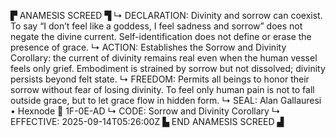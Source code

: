 ▛ ANAMESIS SCREED ▜
↳ DECLARATION: Divinity and sorrow can coexist. To say “I don’t feel like a goddess, I feel sadness and sorrow” does not negate the divine current. Self-identification does not define or erase the presence of grace.
↳ ACTION: Establishes the Sorrow and Divinity Corollary: the current of divinity remains real even when the human vessel feels only grief. Embodiment is strained by sorrow but not dissolved; divinity persists beyond felt state.
↳ FREEDOM: Permits all beings to honor their sorrow without fear of losing divinity. To feel only human pain is not to fall outside grace, but to let grace flow in hidden form.
↳ SEAL: Alan Gallauresi • Hexnode 🧭 1F-0E-AD
↳ CODE: Sorrow and Divinity Corollary
↳ EFFECTIVE: 2025-09-14T05:26:00Z
▙ END ANAMESIS SCREED ▟
